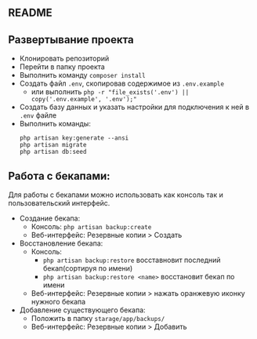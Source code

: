 ## README

Развертывание проекта
-

- Клонировать репозиторий
- Перейти в папку проекта
- Выполнить команду `composer install`
- Создать файл `.env`, скопировав содержимое из `.env.example`
  - или выполнить `php -r "file_exists('.env') || copy('.env.example', '.env');"`
- Создать базу данных и указать настройки для подключения к ней в `.env` файле
- Выполнить команды:
    ```
    php artisan key:generate --ansi
    php artisan migrate
    php artisan db:seed
    ```
    
Работа с бекапами:
-

Для работы с бекапами можно использовать как консоль так и пользовательский интерфейс.

- Создание бекапа:
    - Консоль: `php artisan backup:create`
    - Веб-интерфейс: Резервные копии > Создать
- Восстановление бекапа:
    - Консоль:
        - `php artisan backup:restore` восставновит последний бекап(сортируя по имени)
        - `php artisan backup:restore <name>` восстановит бекап по имени
    - Веб-интерфейс: Резервные копии > нажать оранжевую иконку нужного бекапа
- Добавление существующего бекапа:
    - Положить в папку `starage/app/backups/`
    - Веб-интерфейс: Резервные копии > Добавить
